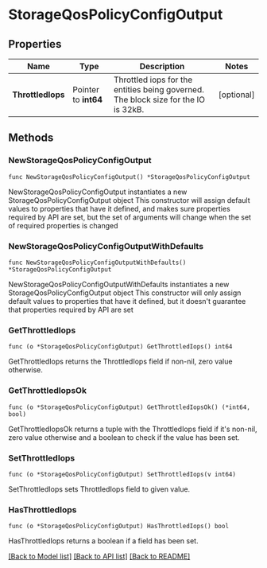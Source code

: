 # StorageQosPolicyConfigOutput

## Properties

Name | Type | Description | Notes
------------ | ------------- | ------------- | -------------
**ThrottledIops** | Pointer to **int64** | Throttled iops for the entities being governed. The block size for the IO is 32kB.  | [optional] 

## Methods

### NewStorageQosPolicyConfigOutput

`func NewStorageQosPolicyConfigOutput() *StorageQosPolicyConfigOutput`

NewStorageQosPolicyConfigOutput instantiates a new StorageQosPolicyConfigOutput object
This constructor will assign default values to properties that have it defined,
and makes sure properties required by API are set, but the set of arguments
will change when the set of required properties is changed

### NewStorageQosPolicyConfigOutputWithDefaults

`func NewStorageQosPolicyConfigOutputWithDefaults() *StorageQosPolicyConfigOutput`

NewStorageQosPolicyConfigOutputWithDefaults instantiates a new StorageQosPolicyConfigOutput object
This constructor will only assign default values to properties that have it defined,
but it doesn't guarantee that properties required by API are set

### GetThrottledIops

`func (o *StorageQosPolicyConfigOutput) GetThrottledIops() int64`

GetThrottledIops returns the ThrottledIops field if non-nil, zero value otherwise.

### GetThrottledIopsOk

`func (o *StorageQosPolicyConfigOutput) GetThrottledIopsOk() (*int64, bool)`

GetThrottledIopsOk returns a tuple with the ThrottledIops field if it's non-nil, zero value otherwise
and a boolean to check if the value has been set.

### SetThrottledIops

`func (o *StorageQosPolicyConfigOutput) SetThrottledIops(v int64)`

SetThrottledIops sets ThrottledIops field to given value.

### HasThrottledIops

`func (o *StorageQosPolicyConfigOutput) HasThrottledIops() bool`

HasThrottledIops returns a boolean if a field has been set.


[[Back to Model list]](../README.md#documentation-for-models) [[Back to API list]](../README.md#documentation-for-api-endpoints) [[Back to README]](../README.md)


